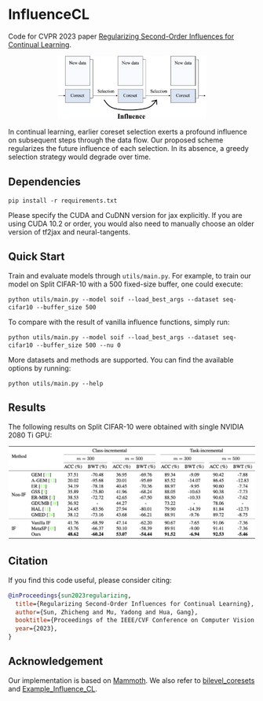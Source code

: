 # InfluenceCL

Code for CVPR 2023 paper [Regularizing Second-Order Influences for Continual Learning](https://arxiv.org/abs/2304.10177).

<p align="center">
    <img src="assets/intro.png" alt="Coreset selection process in continual learning" width=60%>
</p>

In continual learning, earlier coreset selection exerts a profound influence on subsequent steps through the data flow. Our proposed scheme regularizes the future influence of each selection. In its absence, a greedy selection strategy would degrade over time.

## Dependencies

```shell
pip install -r requirements.txt
```

Please specify the CUDA and CuDNN version for jax explicitly. If you are using CUDA 10.2 or order, you would also need to manually choose an older version of tf2jax and neural-tangents.

## Quick Start

Train and evaluate models through `utils/main.py`. For example, to train our model on Split CIFAR-10 with a 500 fixed-size buffer, one could execute:
```shell
python utils/main.py --model soif --load_best_args --dataset seq-cifar10 --buffer_size 500
```

To compare with the result of vanilla influence functions, simply run:
```shell
python utils/main.py --model soif --load_best_args --dataset seq-cifar10 --buffer_size 500 --nu 0
```

More datasets and methods are supported. You can find the available options by running:
```shell
python utils/main.py --help
```

## Results

The following results on Split CIFAR-10 were obtained with single NVIDIA 2080 Ti GPU:

![](assets/results.png)

## Citation

If you find this code useful, please consider citing:
```bibtex
@inProceedings{sun2023regularizing,
  title={Regularizing Second-Order Influences for Continual Learning},
  author={Sun, Zhicheng and Mu, Yadong and Hua, Gang},
  booktitle={Proceedings of the IEEE/CVF Conference on Computer Vision and Pattern Recognition},
  year={2023},
}
```

## Acknowledgement

Our implementation is based on [Mammoth](https://github.com/aimagelab/mammoth). We also refer to [bilevel_coresets](https://github.com/zalanborsos/bilevel_coresets) and [Example_Influence_CL](https://github.com/SSSunQing/Example_Influence_CL).
